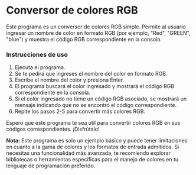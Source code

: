 # Conversor de colores RGB

Este programa es un conversor de colores RGB simple. Permite al usuario ingresar un nombre de color en formato RGB (por ejemplo, "Red", "GREEN", "blue") y muestra el código RGB correspondiente en la consola.

### Instrucciones de uso

1. Ejecuta el programa.
2. Se te pedirá que ingreses el nombre del color en formato RGB.
3. Escribe el nombre del color y presiona Enter.
4. El programa buscará el color ingresado y mostrará el código RGB correspondiente en la consola.
5. Si el color ingresado no tiene un código RGB asociado, se mostrará un mensaje indicando que no se encontró el código correspondiente.
6. Repite los pasos 2-5 para convertir más colores RGB.

Espero que este programa te sea útil para convertir colores RGB en sus códigos correspondientes. ¡Disfrútalo!

**Nota:** Este programa es solo un ejemplo básico y puede tener limitaciones en cuanto a la gama de colores y los formatos de entrada admitidos. Si necesitas una funcionalidad más avanzada, te recomiendo explorar bibliotecas o herramientas específicas para el manejo de colores en tu lenguaje de programación preferido.
